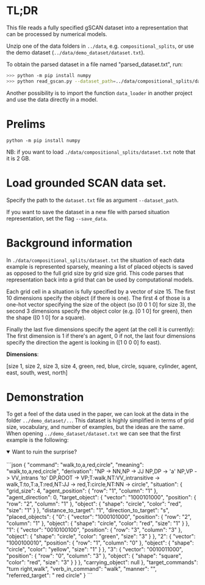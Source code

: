 # TL;DR
This file reads a fully specified gSCAN dataset into a representation that can be processed by numerical models.
 
Unzip one of the data folders in `../data`, e.g. `compositional_splits`, or use the demo dataset (`../data/demo_dataset/dataset.txt`).
 
To obtain the parsed dataset in a file named "parsed_dataset.txt", run:
```bash
>>> python -m pip install numpy
>>> python read_gscan.py --dataset_path=../data/compositional_splits/dataset.txt --save_data --output_file=parsed_dataset.txt
```

Another possibility is to import the function `data_loader` in another project and use the data directly in a model.

# Prelims
```python -m pip install numpy```

NB: if you want to load `./data/compositional_splits/dataset.txt` note that it is 2 GB.

# Load grounded SCAN data set.
Specify the path to the `dataset.txt` file as argument `--dataset_path`.

If you want to save the dataset in a new file with parsed situation representation, set the flag `--save_data`.

# Background information

In `./data/compositional_splits/dataset.txt` the situation of each data example is represented sparsely,
meaning a list of placed objects is saved as opposed to the full grid size by grid size grid.
This code parses that representation back into a grid that can be used by computational models.

Each grid cell in a situation is fully specified by a vector of size 15.
The first 10 dimensions specify the object (if there is one). The first 4 of those is a one-hot vector
specifying the size of the object (so [0 0 1 0] for size 3), the second 3 dimensions specify
the object color (e.g. [0 1 0] for green), then the shape ([0 1 0] for a square).

Finally the last five dimensions specify the agent (at the cell it is currently):
The first dimension is 1 if there's an agent, 0 if not, the last four dimensions specify the
direction the agent is looking in ([1 0 0 0] fo east).

**Dimensions**:

[size 1, size 2, size 3, size 4, green, red, blue, circle, square, cylinder, agent, east, south, west, north]

# Demonstration

To get a feel of the data used in the paper, we can look at the data in the folder `../demo_dataset/..`. This dataset is highly simplified in terms of grid size, vocabulary, and number of examples, but the ideas are the same. When opening `../demo_dataset/dataset.txt` we can see that the first example is the following: 

<details open>
<summary>Want to ruin the surprise?</summary>
 <br>
```json
{
                "command": "walk,to,a,red,circle",
                "meaning": "walk,to,a,red,circle",
                "derivation": "NP -> NN,NP -> JJ NP,DP -> 'a' NP,VP -> VV_intrans 'to' DP,ROOT -> VP;T:walk,NT:VV_intransitive -> walk,T:to,T:a,T:red,NT:JJ -> red,T:circle,NT:NN -> circle",
                "situation": {
                    "grid_size": 4,
                    "agent_position": {
                        "row": "1",
                        "column": "1"
                    },
                    "agent_direction": 0,
                    "target_object": {
                        "vector": "1000101000",
                        "position": {
                            "row": "2",
                            "column": "1"
                        },
                        "object": {
                            "shape": "circle",
                            "color": "red",
                            "size": "1"
                        }
                    },
                    "distance_to_target": "1",
                    "direction_to_target": "s",
                    "placed_objects": {
                        "0": {
                            "vector": "1000101000",
                            "position": {
                                "row": "2",
                                "column": "1"
                            },
                            "object": {
                                "shape": "circle",
                                "color": "red",
                                "size": "1"
                            }
                        },
                        "1": {
                            "vector": "0010100100",
                            "position": {
                                "row": "3",
                                "column": "3"
                            },
                            "object": {
                                "shape": "circle",
                                "color": "green",
                                "size": "3"
                            }
                        },
                        "2": {
                            "vector": "1000100010",
                            "position": {
                                "row": "1",
                                "column": "0"
                            },
                            "object": {
                                "shape": "circle",
                                "color": "yellow",
                                "size": "1"
                            }
                        },
                        "3": {
                            "vector": "0010011000",
                            "position": {
                                "row": "0",
                                "column": "3"
                            },
                            "object": {
                                "shape": "square",
                                "color": "red",
                                "size": "3"
                            }
                        }
                    },
                    "carrying_object": null
                },
                "target_commands": "turn right,walk",
                "verb_in_command": "walk",
                "manner": "",
                "referred_target": " red circle"
            }
```
</details>
